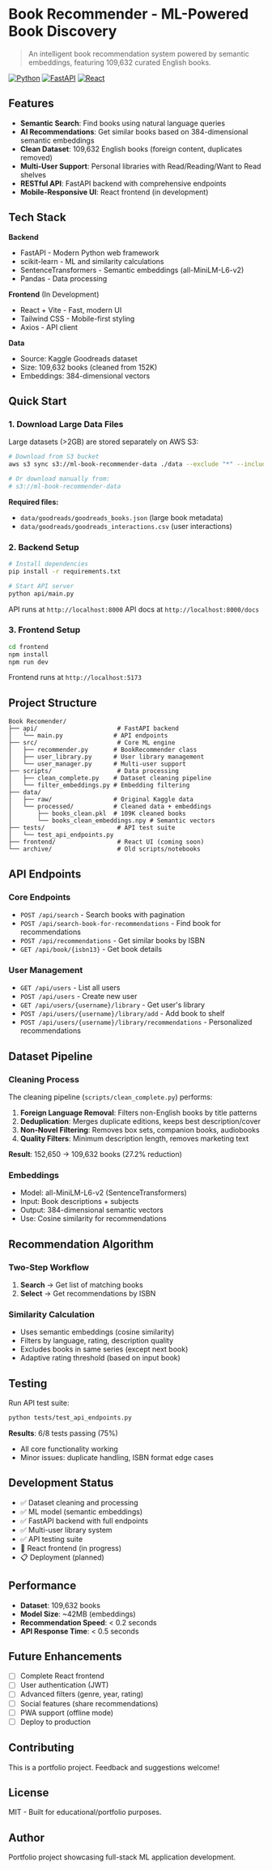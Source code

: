 # Book Recommender - ML-Powered Book Discovery

> An intelligent book recommendation system powered by semantic embeddings, featuring 109,632 curated English books.

[![Python](https://img.shields.io/badge/Python-3.8+-blue.svg)](https://www.python.org/)
[![FastAPI](https://img.shields.io/badge/FastAPI-0.100+-green.svg)](https://fastapi.tiangolo.com/)
[![React](https://img.shields.io/badge/React-18+-61DAFB.svg)](https://reactjs.org/)

## Features

- **Semantic Search**: Find books using natural language queries
- **AI Recommendations**: Get similar books based on 384-dimensional semantic embeddings
- **Clean Dataset**: 109,632 English books (foreign content, duplicates removed)
- **Multi-User Support**: Personal libraries with Read/Reading/Want to Read shelves
- **RESTful API**: FastAPI backend with comprehensive endpoints
- **Mobile-Responsive UI**: React frontend (in development)

## Tech Stack

**Backend**
- FastAPI - Modern Python web framework
- scikit-learn - ML and similarity calculations
- SentenceTransformers - Semantic embeddings (all-MiniLM-L6-v2)
- Pandas - Data processing

**Frontend** (In Development)
- React + Vite - Fast, modern UI
- Tailwind CSS - Mobile-first styling
- Axios - API client

**Data**
- Source: Kaggle Goodreads dataset
- Size: 109,632 books (cleaned from 152K)
- Embeddings: 384-dimensional vectors

## Quick Start

### 1. Download Large Data Files

Large datasets (>2GB) are stored separately on AWS S3:

```bash
# Download from S3 bucket
aws s3 sync s3://ml-book-recommender-data ./data --exclude "*" --include "goodreads/*"

# Or download manually from:
# s3://ml-book-recommender-data
```

**Required files:**
- `data/goodreads/goodreads_books.json` (large book metadata)
- `data/goodreads/goodreads_interactions.csv` (user interactions)

### 2. Backend Setup

```bash
# Install dependencies
pip install -r requirements.txt

# Start API server
python api/main.py
```

API runs at `http://localhost:8000`
API docs at `http://localhost:8000/docs`

### 3. Frontend Setup

```bash
cd frontend
npm install
npm run dev
```

Frontend runs at `http://localhost:5173`

## Project Structure

```
Book Recomender/
├── api/                      # FastAPI backend
│   └── main.py              # API endpoints
├── src/                      # Core ML engine
│   ├── recommender.py       # BookRecommender class
│   ├── user_library.py      # User library management
│   └── user_manager.py      # Multi-user support
├── scripts/                  # Data processing
│   ├── clean_complete.py    # Dataset cleaning pipeline
│   └── filter_embeddings.py # Embedding filtering
├── data/
│   ├── raw/                 # Original Kaggle data
│   └── processed/           # Cleaned data + embeddings
│       ├── books_clean.pkl  # 109K cleaned books
│       └── books_clean_embeddings.npy # Semantic vectors
├── tests/                    # API test suite
│   └── test_api_endpoints.py
├── frontend/                 # React UI (coming soon)
└── archive/                  # Old scripts/notebooks
```

## API Endpoints

### Core Endpoints
- `POST /api/search` - Search books with pagination
- `POST /api/search-book-for-recommendations` - Find book for recommendations
- `POST /api/recommendations` - Get similar books by ISBN
- `GET /api/book/{isbn13}` - Get book details

### User Management
- `GET /api/users` - List all users
- `POST /api/users` - Create new user
- `GET /api/users/{username}/library` - Get user's library
- `POST /api/users/{username}/library/add` - Add book to shelf
- `POST /api/users/{username}/library/recommendations` - Personalized recommendations

## Dataset Pipeline

### Cleaning Process
The cleaning pipeline (`scripts/clean_complete.py`) performs:

1. **Foreign Language Removal**: Filters non-English books by title patterns
2. **Deduplication**: Merges duplicate editions, keeps best description/cover
3. **Non-Novel Filtering**: Removes box sets, companion books, audiobooks
4. **Quality Filters**: Minimum description length, removes marketing text

**Result**: 152,650 → 109,632 books (27.2% reduction)

### Embeddings
- Model: all-MiniLM-L6-v2 (SentenceTransformers)
- Input: Book descriptions + subjects
- Output: 384-dimensional semantic vectors
- Use: Cosine similarity for recommendations

## Recommendation Algorithm

### Two-Step Workflow
1. **Search** → Get list of matching books
2. **Select** → Get recommendations by ISBN

### Similarity Calculation
- Uses semantic embeddings (cosine similarity)
- Filters by language, rating, description quality
- Excludes books in same series (except next book)
- Adaptive rating threshold (based on input book)

## Testing

Run API test suite:

```bash
python tests/test_api_endpoints.py
```

**Results**: 6/8 tests passing (75%)
- All core functionality working
- Minor issues: duplicate handling, ISBN format edge cases

## Development Status

- ✅ Dataset cleaning and processing
- ✅ ML model (semantic embeddings)
- ✅ FastAPI backend with full endpoints
- ✅ Multi-user library system
- ✅ API testing suite
- 🚧 React frontend (in progress)
- 📋 Deployment (planned)

## Performance

- **Dataset**: 109,632 books
- **Model Size**: ~42MB (embeddings)
- **Recommendation Speed**: < 0.2 seconds
- **API Response Time**: < 0.5 seconds

## Future Enhancements

- [ ] Complete React frontend
- [ ] User authentication (JWT)
- [ ] Advanced filters (genre, year, rating)
- [ ] Social features (share recommendations)
- [ ] PWA support (offline mode)
- [ ] Deploy to production

## Contributing

This is a portfolio project. Feedback and suggestions welcome!

## License

MIT - Built for educational/portfolio purposes.

## Author

Portfolio project showcasing full-stack ML application development.

